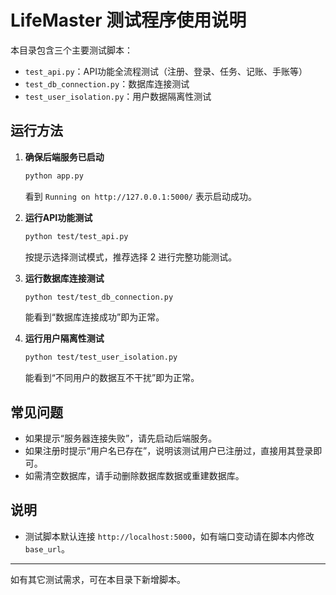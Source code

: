 # LifeMaster 测试程序使用说明

本目录包含三个主要测试脚本：

- `test_api.py`：API功能全流程测试（注册、登录、任务、记账、手账等）
- `test_db_connection.py`：数据库连接测试
- `test_user_isolation.py`：用户数据隔离性测试

## 运行方法

1. **确保后端服务已启动**
   ```bash
   python app.py
   ```
   看到 `Running on http://127.0.0.1:5000/` 表示启动成功。

2. **运行API功能测试**
   ```bash
   python test/test_api.py
   ```
   按提示选择测试模式，推荐选择 2 进行完整功能测试。

3. **运行数据库连接测试**
   ```bash
   python test/test_db_connection.py
   ```
   能看到“数据库连接成功”即为正常。

4. **运行用户隔离性测试**
   ```bash
   python test/test_user_isolation.py
   ```
   能看到“不同用户的数据互不干扰”即为正常。

## 常见问题

- 如果提示“服务器连接失败”，请先启动后端服务。
- 如果注册时提示“用户名已存在”，说明该测试用户已注册过，直接用其登录即可。
- 如需清空数据库，请手动删除数据库数据或重建数据库。

## 说明


- 测试脚本默认连接 `http://localhost:5000`，如有端口变动请在脚本内修改 `base_url`。

---
如有其它测试需求，可在本目录下新增脚本。

